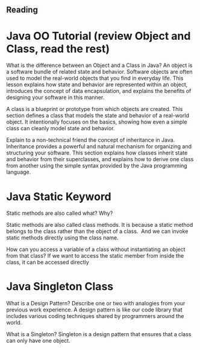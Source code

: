 ## Reading

# Java OO Tutorial (review Object and Class, read the rest)

What is the difference between an Object and a Class in Java?
An object is a software bundle of related state and behavior. Software objects are often used to model the real-world objects that you find in everyday life. This lesson explains how state and behavior are represented within an object, introduces the concept of data encapsulation, and explains the benefits of designing your software in this manner.  

A class is a blueprint or prototype from which objects are created. This section defines a class that models the state and behavior of a real-world object. It intentionally focuses on the basics, showing how even a simple class can cleanly model state and behavior.

Explain to a non-technical friend the concept of inheritance in Java.
Inheritance provides a powerful and natural mechanism for organizing and structuring your software. This section explains how classes inherit state and behavior from their superclasses, and explains how to derive one class from another using the simple syntax provided by the Java programming language.

# Java Static Keyword

Static methods are also called what? Why?

Static methods are also called class methods. It is because a static method belongs to the class rather than the object of a class.  And we can invoke static methods directly using the class name.

How can you access a variable of a class without instantiating an object from that class?
If we want to access the static member from inside the class, it can be accessed directly

# Java Singleton Class

What is a Design Pattern? Describe one or two with analogies from your previous work experience.
A design pattern is like our code library that includes various coding techniques shared by programmers around the world.

What is a Singleton?
Singleton is a design pattern that ensures that a class can only have one object.

